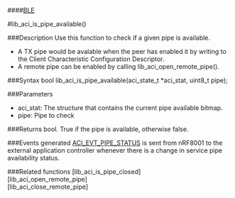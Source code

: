 ####[BLE](https://github.com/NordicSemiconductor/ble-sdk-arduino/tree/master/documentation/libraries/BLE "Go to BLE folder")

#lib_aci_is_pipe_available()

###Description
Use this function to check if a given pipe is available.  
* A TX pipe would be avalable when the peer has enabled it by writing to the Client Characteristic Configuration Descriptor.  
* A remote pipe can be enabled by calling lib_aci_open_remote_pipe().  

###Syntax
bool lib_aci_is_pipe_available(aci_state_t *aci_stat, uint8_t pipe);

###Parameters
* aci_stat: The structure that contains the current pipe available bitmap.
* pipe: Pipe to check

###Returns
    bool. True if the pipe is available, otherwise false.

###Events generated
[ACI_EVT_PIPE_STATUS](https://devzone.nordicsemi.com/documentation/ps/nRF8001_PS_v1.2.pdf#G1051601 "Go to nRF8001 PS") is sent from nRF8001 to the external application controller whenever there is a change in service pipe availability status.  

###Related functions
[lib_aci_is_pipe_closed]  
[lib_aci_open_remote_pipe]  
[lib_aci_close_remote_pipe]